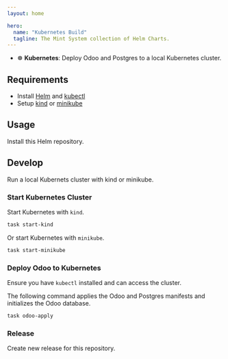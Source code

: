 ```yaml
---
layout: home

hero:
  name: "Kubernetes Build"
  tagline: The Mint System collection of Helm Charts.
---
```


* ☸️ **Kubernetes**: Deploy Odoo and Postgres to a local Kubernetes cluster.  

## Requirements

* Install [Helm](https://helm.sh/docs/intro/install/) and [kubectl](https://kubernetes.io/docs/tasks/tools/#kubectl) 
* Setup [kind](https://kind.sigs.k8s.io/) or [minikube](https://minikube.sigs.k8s.io/docs/)

## Usage

Install this Helm repository.

## Develop

Run a local Kubernets cluster with kind or minikube.

### Start Kubernetes Cluster

Start Kubernetes with `kind`.

```bash
task start-kind
```

Or start Kubernetes with `minikube`.

```bash
task start-minikube
```

### Deploy Odoo to Kubernetes

Ensure you have `kubectl` installed and can access the cluster.

The following command applies the Odoo and Postgres manifests and initializes the Odoo database.

```bash
task odoo-apply
```

### Release

Create new release for this repository.
